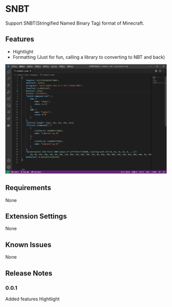 # SNBT

Support SNBT(Stringified Named Binary Tag) format of Minecraft.

## Features

* Hightlight
* Formatting (Just for fun, calling a library to converting to NBT and back)

![Hightlight](images/hightlight.png)

## Requirements

None

## Extension Settings

None

## Known Issues

None

## Release Notes

### 0.0.1

Added features Hightlight
